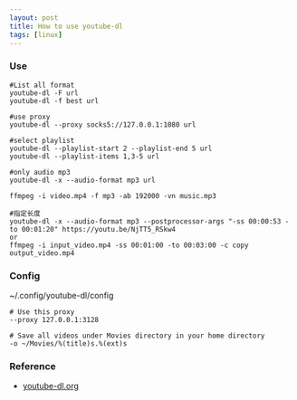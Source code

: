 ```yaml
---
layout: post
title: How to use youtube-dl 
tags: [linux]
---
```



### Use
``` shell
#List all format
youtube-dl -F url
youtube-dl -f best url

#use proxy
youtube-dl --proxy socks5://127.0.0.1:1080 url

#select playlist
youtube-dl --playlist-start 2 --playlist-end 5 url
youtube-dl --playlist-items 1,3-5 url

#only audio mp3
youtube-dl -x --audio-format mp3 url

ffmpeg -i video.mp4 -f mp3 -ab 192000 -vn music.mp3

#指定长度
youtube-dl -x --audio-format mp3 --postprocessor-args "-ss 00:00:53 -to 00:01:20" https://youtu.be/NjTT5_RSkw4
or
ffmpeg -i input_video.mp4 -ss 00:01:00 -to 00:03:00 -c copy output_video.mp4

```
### Config
~/.config/youtube-dl/config
``` shell
# Use this proxy
--proxy 127.0.0.1:3128

# Save all videos under Movies directory in your home directory
-o ~/Movies/%(title)s.%(ext)s
```


### Reference
- [youtube-dl.org](https://github.com/ytdl-org/youtube-dl)